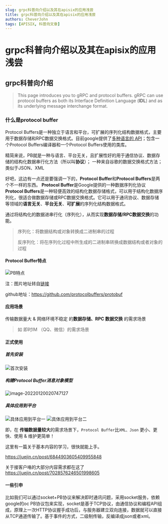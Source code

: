 ```yaml
---
slug: grpc科普向介绍以及其在apisix的应用浅尝
title: grpc科普向介绍以及其在apisix的应用浅尝
authors: CheverJohn
tags: [APISIX, 科普向文章]
---
```

# grpc科普向介绍以及其在apisix的应用浅尝

## grpc科普向介绍

> This page introduces you to gRPC and protocol buffers. gRPC can use protocol buffers as both its Interface Definition Language (**IDL**) and as its underlying message interchange format.

### 什么是protocol buffer

Protocol  Buffers是一种独立于语言和平台，可扩展的序列化结构数据格式，主要用于数据存储和RPC数据交换格式。目前google提供了[多种语言的 API](https://github.com/protocolbuffers/protobuf#:~:text=Protobuf%20supports%20several%20different%20programming%20languages.)；包含一个Protocol Buffers编译器和一个Protocol Buffers使用的类库。

精简来说，PB就是一种与语言、平台无关，且扩展性好的用于通信协议、数据存储的结构化数据串行化方法（所以叫**协议**）；
一种来自谷歌的数据交换格式方法；
类似于JSON、XML



好吧，这边有一点还是要强调一下的，**Protocol Buffer**和**Protocol Buffers**是两个不一样的东西。
**Protocol Buffer**是Google提供的一种数据序列化协议
**Protocol Buffers**是一种轻便高效的结构化数据存储格式，可以用于结构化数据序列化，很适合做数据存储或RPC数据交换格式。它可以用于通讯协议、数据存储等领域的**语言无关**、**平台无关**、**可扩展**的序列化结构数据格式。

通过将结构化的数据进串行化（序列化），从而实现**数据存储/RPC数据交换**的功能。

> 序列化：将数据结构或对象转换成二进制串的过程
>
> 反序列化：将在序列化过程中所生成的二进制串转换成数据结构或者对象的过程

#### Protocol Buffer特点

![PB特点](/img/2022-01-20-grpc_and_apisix/feat_of_grpc_and_apisix.png)

注：图片地址转自[链接](https://juejin.cn/post/6844903605409955848)

github地址：https://github.com/protocolbuffers/protobuf



#### 应用场景

传输数据量大 & 网络环境不稳定 的**数据存储、RPC 数据交换** 的需求场景

> 如 即时IM （QQ、微信）的需求场景



#### 正式使用

##### 首先安装

![首次安装](/img/2022-01-20-grpc_and_apisix/first_install.png)

##### 构建Protocol Buffer消息对象模型

![image-20220120020747127](/img/2022-01-20-grpc_and_apisix/build_message_model_PB.png)



##### 具体应用到平台

![具体应用到平台一](/img/2022-01-20-grpc_and_apisix/apply_to_platform.png)
![具体应用到平台二](/img/2022-01-20-grpc_and_apisix/apply_to_platform2.png)


即，在 **传输数据量较大**的需求场景下，`Protocol Buffer`比`XML、Json` 更小、更快、使用 & 维护更简单！



这里有一篇关于基本内容的学习，很快就能上手。

https://juejin.cn/post/6844903605409955848

关于接客户咯的大部分内容需求都在这了
https://juejin.cn/post/7028576246501998605

#### 一些引申

比如我们可以通过socket+PB协议来解决即时通讯问题，采用socket服务，依赖google的oc PB协议包来实现，socket是基于TCP协议，由通信协议和编程API组成，原理上一次HTTP协议握手成功后，与服务器建立双向连接，数据就可以直接从TCP通道传输了。基于事件的方式，二级制传输，反编译成json或者xml。



